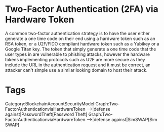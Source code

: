 # Two-Factor Authentication (2FA) via Hardware Token

A common two-factor authentication strategy is to have the user either generate a one time code on their end using a hardware token such as an RSA token, or a U2F/FIDO compliant hardware token such as a Yubikey or a Google Titan key. The token that simply generate a one time code that the user types in are vulnerable to phishing attacks, however the hardware tokens implementing protocols such as U2F are more secure as they include the URL in the authentication request and it must be correct, an attacker can't simple use a similar looking domain to host their attack.

# Tags

Category:BlockchainAccountSecurityModel
Graph:Two-FactorAuthenticationviaHardwareToken -->|defense against|PasswordTheft[Password Theft]
Graph:Two-FactorAuthenticationviaHardwareToken -->|defense against|SimSWAP[Sim SWAP]
